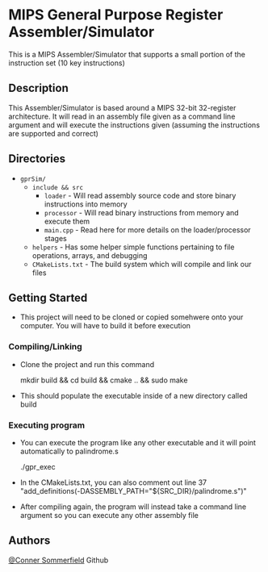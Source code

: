 # MIPS General Purpose Register Assembler/Simulator

This is a MIPS Assembler/Simulator that supports a small portion of the instruction set (10 key instructions)

## Description

This Assembler/Simulator is based around a MIPS 32-bit 32-register architecture. It will read in an assembly file given as a command line argument and will execute the instructions given (assuming the instructions are supported and correct)

## Directories ##

- `gprSim/`  
    - `include && src`
        - `loader`                      - Will read assembly source code and store binary instructions into memory
        - `processor`                   - Will read binary instructions from memory and execute them
        - `main.cpp`                    - Read here for more details on the loader/processor stages
    - `helpers`                         - Has some helper simple functions pertaining to file operations, arrays, and debugging
    - `CMakeLists.txt`                  - The build system which will compile and link our files

## Getting Started

* This project will need to be cloned or copied somehwere onto your computer. You will have to build it before execution

### Compiling/Linking

* Clone the project and run this command

    mkdir build && cd build && cmake .. && sudo make

* This should populate the executable inside of a new directory called build

### Executing program

* You can execute the program like any other executable and it will point automatically to palindrome.s

    ./gpr_exec 

* In the CMakeLists.txt, you can also comment out line 37 "add_definitions(-DASSEMBLY_PATH="${SRC_DIR}/palindrome.s")"
* After compiling again, the program will instead take a command line argument so you can execute any other assembly file

## Authors

[@Conner Sommerfield](https://github.com/Repo-Factory/) Github
